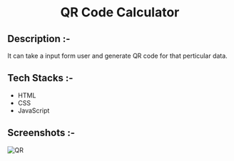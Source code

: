 # <p align="center">QR Code Calculator</p>

## Description :-

It can take a input form user and  generate  QR code for that perticular data.

## Tech Stacks :-

- HTML
- CSS
- JavaScript

## Screenshots :-

![QR](https://github.com/Rakesh9100/CalcDiverse/assets/125949765/97a8e46a-7b89-44b0-9abe-d2693abc91e5)
